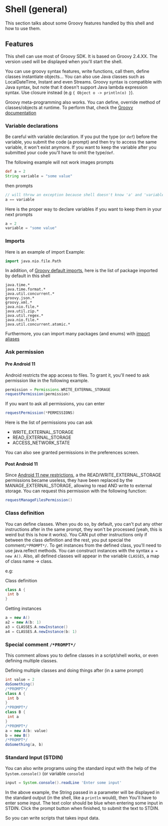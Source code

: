 # Shell (general)
This section talks about some Groovy features handled by this shell and how to use them.

## Features
This shell can use most of Groovy SDK. It is based on Groovy 2.4.XX. The version used will be
displayed when you'll start the shell.

You can use groovy syntax features, write functions, call them, define classes instantiate objects...
You can also use Java classes such as LocalDateTime, Instant and even Streams.
Groovy syntax is compatible with Java syntax, but note that it doesn't support Java lambda expression
syntax. Use closure instead (e.g `{ Object o -> println(o) }`).


Groovy meta-programming also works. You can define, override method of classes/objects at runtime.
To perform that, check the [Groovy documentation](https://groovy-lang.org/documentation.html)

### Variable declarations
Be careful with variable declaration. If you put the type (or `def`) before the variable, you submit the code (a prompt) and then try to access the same variable, it won't exist anymore.
If you want to keep the variable after you submitted your code you'll have to omit the type/`def`.

The following example will not work
images
prompts
```groovy
def a = 2
String variable = "some value"
```
then prompts
```groovy
// will throw an exception because shell doesn't know 'a' and 'variable' anymore
a == variable
```

Here is the proper way to declare variables if you want to keep them in your next prompts

```groovy
a = 2
variable = "some value"
```
### Imports
Here is an example of import
Example:
````groovy
import java.nio.file.Path
````

In addition, of [Groovy default imports](https://groovy-lang.org/structure.html#_default_imports), here is the list of package imported by default in this shell
```text
java.time.*
java.time.format.*
java.util.concurrent.*
groovy.json.*
groovy.xml.*
java.nio.file.*
java.util.zip.*
java.util.regex.*
java.nio.file.*
java.util.concurrent.atomic.*
```

Furthermore, you can import many packages (and enums) with [import aliases](https://tambapps.github.io/groovy-shell-user-manual/import-aliases/)

### Ask permission

#### Pre Android 11
Android restricts the app access to files. To grant it, you'll need to ask permission like in the following
example.
```groovy  
permission = Permissions.WRITE_EXTERNAL_STORAGE
requestPermission(permission)
```

If you want to ask all permissions, you can enter
```groovy  
requestPermission(*PERMISSIONS)
```

Here is the list of permissions you can ask
- WRITE_EXTERNAL_STORAGE
- READ_EXTERNAL_STORAGE
- ACCESS_NETWORK_STATE

You can also see granted permissions in the preferences screen.

#### Post Android 11
Since [Android 11 new restrictions](https://developer.android.com/about/versions/11/privacy/storage#:~:text=Android%2011%20expands%20upon%20this,its%20data%20directory%20world%2Dreadable.), a the READ/WRITE_EXTERNAL_STORAGE 
permissions became useless, they have been replaced by the MANAGE_EXTERNAL_STORAGE, allowing to read AND write to external storage. You
can request this permission with the following function:
```groovy
requestManageFilesPermission()
```

### Class definition
You can define classes. When you do so, by default, you can't put any other instructions after in the same prompt, they won't be processed (yeah, this is weird but this is how it works).
You CAN put other instructions only if between the class definition and the rest, you put special the comment`/*PROMPT*/`.
To get instances from the defined class, you'll need to use java.reflect methods. You can construct instances with
the syntax `a = new A()`. Also, all defined classes will appear in the variable `CLASSES`, a map of class name -> class.


e.g:

Class definition
```groovy
class A {
 int b
}
```


Getting instances
```groovy
a = new A()
a2 = new A(b: 1)
a3 = CLASSES.A.newInstance()
a4 = CLASSES.A.newInstance(b: 1)
```

### Special comment `/*PROMPT*/`
This comment allows you to define classes in a script/shell works, or even defining multiple
classes.

Defining multiple classes and doing things after (in a same prompt)

```groovy
int value = 2
doSomething()
/*PROMPT*/
class A {
 int b
}
/*PROMPT*/
class B {
 int a
}
/*PROMPT*/
a = new A(b: value)
b = new B()
/*PROMPT*/
doSomething(a, b)
```

### Standard Input (STDIN)
You can also write programs using the standard input with the help of the `System.console()` (or variable `console`)

```groovy
input = System.console().readLine 'Enter some input'
```

In the above example, the String passed in a parameter will be displayed in the standard output (in the shell, like a `println` would), then
You'll have to enter some input. The text color should be blue when entering some input in STDIN. Click the prompt button
when finished, to submit the text to STDIN.

So you can write scripts that takes input data.
